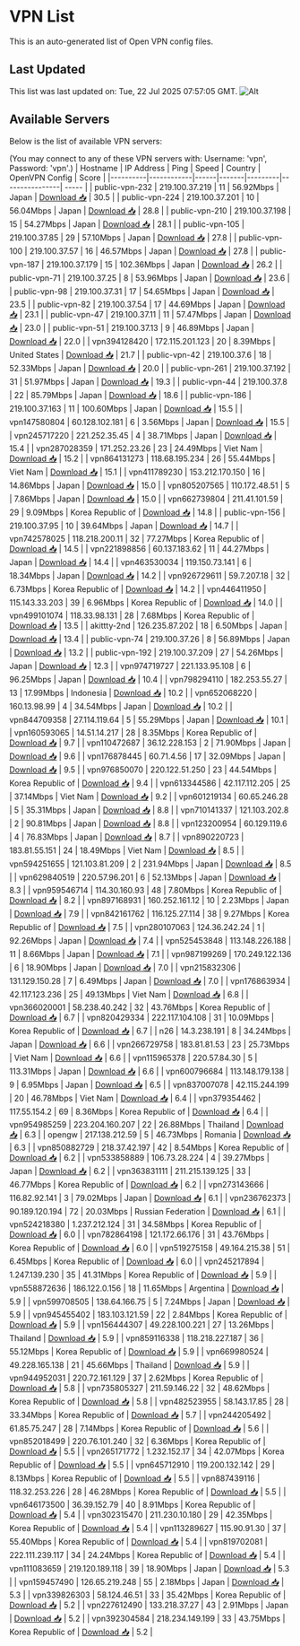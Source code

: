 # VPN List

This is an auto-generated list of Open VPN config files.

## Last Updated

This list was last updated on: Tue, 22 Jul 2025 07:57:05 GMT.
![Alt](https://repobeats.axiom.co/api/embed/186b98318ef1479477931607c1ad7d823f12451f.svg "Repobeats analytics image")

## Available Servers

Below is the list of available VPN servers:

(You may connect to any of these VPN servers with: Username: 'vpn', Password: 'vpn'.)
| Hostname | IP Address | Ping | Speed | Country | OpenVPN Config | Score |
|----------|------------|------|-------|---------|----------------| ----- |
| public-vpn-232 | 219.100.37.219 | 11 | 56.92Mbps | Japan | [Download 📥](./configs/server_0_JP.ovpn) | 30.5 |
| public-vpn-224 | 219.100.37.201 | 10 | 56.04Mbps | Japan | [Download 📥](./configs/server_1_JP.ovpn) | 28.8 |
| public-vpn-210 | 219.100.37.198 | 15 | 54.27Mbps | Japan | [Download 📥](./configs/server_2_JP.ovpn) | 28.1 |
| public-vpn-105 | 219.100.37.85 | 29 | 57.10Mbps | Japan | [Download 📥](./configs/server_3_JP.ovpn) | 27.8 |
| public-vpn-100 | 219.100.37.57 | 16 | 46.57Mbps | Japan | [Download 📥](./configs/server_4_JP.ovpn) | 27.8 |
| public-vpn-187 | 219.100.37.179 | 15 | 102.36Mbps | Japan | [Download 📥](./configs/server_5_JP.ovpn) | 26.2 |
| public-vpn-71 | 219.100.37.25 | 8 | 53.96Mbps | Japan | [Download 📥](./configs/server_6_JP.ovpn) | 23.6 |
| public-vpn-98 | 219.100.37.31 | 17 | 54.65Mbps | Japan | [Download 📥](./configs/server_7_JP.ovpn) | 23.5 |
| public-vpn-82 | 219.100.37.54 | 17 | 44.69Mbps | Japan | [Download 📥](./configs/server_8_JP.ovpn) | 23.1 |
| public-vpn-47 | 219.100.37.11 | 11 | 57.47Mbps | Japan | [Download 📥](./configs/server_9_JP.ovpn) | 23.0 |
| public-vpn-51 | 219.100.37.13 | 9 | 46.89Mbps | Japan | [Download 📥](./configs/server_10_JP.ovpn) | 22.0 |
| vpn394128420 | 172.115.201.123 | 20 | 8.39Mbps | United States | [Download 📥](./configs/server_11_US.ovpn) | 21.7 |
| public-vpn-42 | 219.100.37.6 | 18 | 52.33Mbps | Japan | [Download 📥](./configs/server_12_JP.ovpn) | 20.0 |
| public-vpn-261 | 219.100.37.192 | 31 | 51.97Mbps | Japan | [Download 📥](./configs/server_13_JP.ovpn) | 19.3 |
| public-vpn-44 | 219.100.37.8 | 22 | 85.79Mbps | Japan | [Download 📥](./configs/server_14_JP.ovpn) | 18.6 |
| public-vpn-186 | 219.100.37.163 | 11 | 100.60Mbps | Japan | [Download 📥](./configs/server_15_JP.ovpn) | 15.5 |
| vpn147580804 | 60.128.102.181 | 6 | 3.56Mbps | Japan | [Download 📥](./configs/server_16_JP.ovpn) | 15.5 |
| vpn245717220 | 221.252.35.45 | 4 | 38.71Mbps | Japan | [Download 📥](./configs/server_17_JP.ovpn) | 15.4 |
| vpn287028359 | 171.252.23.26 | 23 | 24.49Mbps | Viet Nam | [Download 📥](./configs/server_18_VN.ovpn) | 15.2 |
| vpn864131273 | 118.68.195.234 | 26 | 55.44Mbps | Viet Nam | [Download 📥](./configs/server_19_VN.ovpn) | 15.1 |
| vpn411789230 | 153.212.170.150 | 16 | 14.86Mbps | Japan | [Download 📥](./configs/server_20_JP.ovpn) | 15.0 |
| vpn805207565 | 110.172.48.51 | 5 | 7.86Mbps | Japan | [Download 📥](./configs/server_21_JP.ovpn) | 15.0 |
| vpn662739804 | 211.41.101.59 | 29 | 9.09Mbps | Korea Republic of | [Download 📥](./configs/server_22_KR.ovpn) | 14.8 |
| public-vpn-156 | 219.100.37.95 | 10 | 39.64Mbps | Japan | [Download 📥](./configs/server_23_JP.ovpn) | 14.7 |
| vpn742578025 | 118.218.200.11 | 32 | 77.27Mbps | Korea Republic of | [Download 📥](./configs/server_24_KR.ovpn) | 14.5 |
| vpn221898856 | 60.137.183.62 | 11 | 44.27Mbps | Japan | [Download 📥](./configs/server_25_JP.ovpn) | 14.4 |
| vpn463530034 | 119.150.73.141 | 6 | 18.34Mbps | Japan | [Download 📥](./configs/server_26_JP.ovpn) | 14.2 |
| vpn926729611 | 59.7.207.18 | 32 | 6.73Mbps | Korea Republic of | [Download 📥](./configs/server_27_KR.ovpn) | 14.2 |
| vpn446411950 | 115.143.33.203 | 39 | 6.96Mbps | Korea Republic of | [Download 📥](./configs/server_28_KR.ovpn) | 14.0 |
| vpn499101074 | 118.33.98.131 | 28 | 7.68Mbps | Korea Republic of | [Download 📥](./configs/server_29_KR.ovpn) | 13.5 |
| akittty-2nd | 126.235.87.202 | 18 | 6.50Mbps | Japan | [Download 📥](./configs/server_30_JP.ovpn) | 13.4 |
| public-vpn-74 | 219.100.37.26 | 8 | 56.89Mbps | Japan | [Download 📥](./configs/server_31_JP.ovpn) | 13.2 |
| public-vpn-192 | 219.100.37.209 | 27 | 54.26Mbps | Japan | [Download 📥](./configs/server_32_JP.ovpn) | 12.3 |
| vpn974719727 | 221.133.95.108 | 6 | 96.25Mbps | Japan | [Download 📥](./configs/server_33_JP.ovpn) | 10.4 |
| vpn798294110 | 182.253.55.27 | 13 | 17.99Mbps | Indonesia | [Download 📥](./configs/server_34_ID.ovpn) | 10.2 |
| vpn652068220 | 160.13.98.99 | 4 | 34.54Mbps | Japan | [Download 📥](./configs/server_35_JP.ovpn) | 10.2 |
| vpn844709358 | 27.114.119.64 | 5 | 55.29Mbps | Japan | [Download 📥](./configs/server_36_JP.ovpn) | 10.1 |
| vpn160593065 | 14.51.14.217 | 28 | 8.35Mbps | Korea Republic of | [Download 📥](./configs/server_37_KR.ovpn) | 9.7 |
| vpn110472687 | 36.12.228.153 | 2 | 71.90Mbps | Japan | [Download 📥](./configs/server_38_JP.ovpn) | 9.6 |
| vpn176878445 | 60.71.4.56 | 17 | 32.09Mbps | Japan | [Download 📥](./configs/server_39_JP.ovpn) | 9.5 |
| vpn976850070 | 220.122.51.250 | 23 | 44.54Mbps | Korea Republic of | [Download 📥](./configs/server_40_KR.ovpn) | 9.4 |
| vpn613344586 | 42.117.112.205 | 25 | 37.14Mbps | Viet Nam | [Download 📥](./configs/server_41_VN.ovpn) | 9.2 |
| vpn601219134 | 60.65.246.28 | 5 | 35.31Mbps | Japan | [Download 📥](./configs/server_42_JP.ovpn) | 8.8 |
| vpn710141337 | 121.103.202.8 | 2 | 90.81Mbps | Japan | [Download 📥](./configs/server_43_JP.ovpn) | 8.8 |
| vpn123200954 | 60.129.119.6 | 4 | 76.83Mbps | Japan | [Download 📥](./configs/server_44_JP.ovpn) | 8.7 |
| vpn890220723 | 183.81.55.151 | 24 | 18.49Mbps | Viet Nam | [Download 📥](./configs/server_45_VN.ovpn) | 8.5 |
| vpn594251655 | 121.103.81.209 | 2 | 231.94Mbps | Japan | [Download 📥](./configs/server_46_JP.ovpn) | 8.5 |
| vpn629840519 | 220.57.96.201 | 6 | 52.13Mbps | Japan | [Download 📥](./configs/server_47_JP.ovpn) | 8.3 |
| vpn959546714 | 114.30.160.93 | 48 | 7.80Mbps | Korea Republic of | [Download 📥](./configs/server_48_KR.ovpn) | 8.2 |
| vpn897168931 | 160.252.161.12 | 10 | 2.23Mbps | Japan | [Download 📥](./configs/server_49_JP.ovpn) | 7.9 |
| vpn842161762 | 116.125.27.114 | 38 | 9.27Mbps | Korea Republic of | [Download 📥](./configs/server_50_KR.ovpn) | 7.5 |
| vpn280107063 | 124.36.242.24 | 1 | 92.26Mbps | Japan | [Download 📥](./configs/server_51_JP.ovpn) | 7.4 |
| vpn525453848 | 113.148.226.188 | 11 | 8.66Mbps | Japan | [Download 📥](./configs/server_52_JP.ovpn) | 7.1 |
| vpn987199269 | 170.249.122.136 | 6 | 18.90Mbps | Japan | [Download 📥](./configs/server_53_JP.ovpn) | 7.0 |
| vpn215832306 | 131.129.150.28 | 7 | 6.49Mbps | Japan | [Download 📥](./configs/server_54_JP.ovpn) | 7.0 |
| vpn176863934 | 42.117.123.236 | 25 | 49.13Mbps | Viet Nam | [Download 📥](./configs/server_55_VN.ovpn) | 6.8 |
| vpn366020001 | 58.238.40.242 | 32 | 43.76Mbps | Korea Republic of | [Download 📥](./configs/server_56_KR.ovpn) | 6.7 |
| vpn820429334 | 222.117.104.108 | 31 | 10.09Mbps | Korea Republic of | [Download 📥](./configs/server_57_KR.ovpn) | 6.7 |
| n26 | 14.3.238.191 | 8 | 34.24Mbps | Japan | [Download 📥](./configs/server_58_JP.ovpn) | 6.6 |
| vpn266729758 | 183.81.81.53 | 23 | 25.73Mbps | Viet Nam | [Download 📥](./configs/server_59_VN.ovpn) | 6.6 |
| vpn115965378 | 220.57.84.30 | 5 | 113.31Mbps | Japan | [Download 📥](./configs/server_60_JP.ovpn) | 6.6 |
| vpn600796684 | 113.148.179.138 | 9 | 6.95Mbps | Japan | [Download 📥](./configs/server_61_JP.ovpn) | 6.5 |
| vpn837007078 | 42.115.244.199 | 20 | 46.78Mbps | Viet Nam | [Download 📥](./configs/server_62_VN.ovpn) | 6.4 |
| vpn379354462 | 117.55.154.2 | 69 | 8.36Mbps | Korea Republic of | [Download 📥](./configs/server_63_KR.ovpn) | 6.4 |
| vpn954985259 | 223.204.160.207 | 22 | 26.88Mbps | Thailand | [Download 📥](./configs/server_64_TH.ovpn) | 6.3 |
| opengw | 217.138.212.59 | 5 | 46.73Mbps | Romania | [Download 📥](./configs/server_65_RO.ovpn) | 6.3 |
| vpn850882729 | 218.37.42.197 | 42 | 8.54Mbps | Korea Republic of | [Download 📥](./configs/server_66_KR.ovpn) | 6.2 |
| vpn533858889 | 106.73.28.224 | 4 | 39.27Mbps | Japan | [Download 📥](./configs/server_67_JP.ovpn) | 6.2 |
| vpn363831111 | 211.215.139.125 | 33 | 46.77Mbps | Korea Republic of | [Download 📥](./configs/server_68_KR.ovpn) | 6.2 |
| vpn273143666 | 116.82.92.141 | 3 | 79.02Mbps | Japan | [Download 📥](./configs/server_69_JP.ovpn) | 6.1 |
| vpn236762373 | 90.189.120.194 | 72 | 20.03Mbps | Russian Federation | [Download 📥](./configs/server_70_RU.ovpn) | 6.1 |
| vpn524218380 | 1.237.212.124 | 31 | 34.58Mbps | Korea Republic of | [Download 📥](./configs/server_71_KR.ovpn) | 6.0 |
| vpn782864198 | 121.172.66.176 | 31 | 43.76Mbps | Korea Republic of | [Download 📥](./configs/server_72_KR.ovpn) | 6.0 |
| vpn519275158 | 49.164.215.38 | 51 | 6.45Mbps | Korea Republic of | [Download 📥](./configs/server_73_KR.ovpn) | 6.0 |
| vpn245217894 | 1.247.139.230 | 35 | 41.31Mbps | Korea Republic of | [Download 📥](./configs/server_74_KR.ovpn) | 5.9 |
| vpn558872636 | 186.122.0.156 | 18 | 11.65Mbps | Argentina | [Download 📥](./configs/server_75_AR.ovpn) | 5.9 |
| vpn599708505 | 138.64.166.75 | 5 | 7.24Mbps | Japan | [Download 📥](./configs/server_76_JP.ovpn) | 5.9 |
| vpn945455402 | 183.103.121.59 | 22 | 2.84Mbps | Korea Republic of | [Download 📥](./configs/server_77_KR.ovpn) | 5.9 |
| vpn156444307 | 49.228.100.221 | 27 | 13.26Mbps | Thailand | [Download 📥](./configs/server_78_TH.ovpn) | 5.9 |
| vpn859116338 | 118.218.227.187 | 36 | 55.12Mbps | Korea Republic of | [Download 📥](./configs/server_79_KR.ovpn) | 5.9 |
| vpn669980524 | 49.228.165.138 | 21 | 45.66Mbps | Thailand | [Download 📥](./configs/server_80_TH.ovpn) | 5.9 |
| vpn944952031 | 220.72.161.129 | 37 | 2.62Mbps | Korea Republic of | [Download 📥](./configs/server_81_KR.ovpn) | 5.8 |
| vpn735805327 | 211.59.146.22 | 32 | 48.62Mbps | Korea Republic of | [Download 📥](./configs/server_82_KR.ovpn) | 5.8 |
| vpn482523955 | 58.143.17.85 | 28 | 33.34Mbps | Korea Republic of | [Download 📥](./configs/server_83_KR.ovpn) | 5.7 |
| vpn244205492 | 61.85.75.247 | 28 | 7.14Mbps | Korea Republic of | [Download 📥](./configs/server_84_KR.ovpn) | 5.6 |
| vpn852018499 | 220.76.101.240 | 32 | 6.36Mbps | Korea Republic of | [Download 📥](./configs/server_85_KR.ovpn) | 5.5 |
| vpn265171772 | 1.232.152.17 | 34 | 42.07Mbps | Korea Republic of | [Download 📥](./configs/server_86_KR.ovpn) | 5.5 |
| vpn645712910 | 119.200.132.142 | 29 | 8.13Mbps | Korea Republic of | [Download 📥](./configs/server_87_KR.ovpn) | 5.5 |
| vpn887439116 | 118.32.253.226 | 28 | 46.28Mbps | Korea Republic of | [Download 📥](./configs/server_88_KR.ovpn) | 5.5 |
| vpn646173500 | 36.39.152.79 | 40 | 8.91Mbps | Korea Republic of | [Download 📥](./configs/server_89_KR.ovpn) | 5.4 |
| vpn302315470 | 211.230.10.180 | 29 | 42.35Mbps | Korea Republic of | [Download 📥](./configs/server_90_KR.ovpn) | 5.4 |
| vpn113289627 | 115.90.91.30 | 37 | 55.40Mbps | Korea Republic of | [Download 📥](./configs/server_91_KR.ovpn) | 5.4 |
| vpn819702081 | 222.111.239.117 | 34 | 24.24Mbps | Korea Republic of | [Download 📥](./configs/server_92_KR.ovpn) | 5.4 |
| vpn111083659 | 219.120.189.118 | 39 | 18.90Mbps | Japan | [Download 📥](./configs/server_93_JP.ovpn) | 5.3 |
| vpn159457490 | 126.65.219.248 | 55 | 2.18Mbps | Japan | [Download 📥](./configs/server_94_JP.ovpn) | 5.3 |
| vpn339826303 | 58.124.46.51 | 33 | 35.42Mbps | Korea Republic of | [Download 📥](./configs/server_95_KR.ovpn) | 5.2 |
| vpn227612490 | 133.218.37.27 | 43 | 2.91Mbps | Japan | [Download 📥](./configs/server_96_JP.ovpn) | 5.2 |
| vpn392304584 | 218.234.149.199 | 33 | 43.75Mbps | Korea Republic of | [Download 📥](./configs/server_97_KR.ovpn) | 5.2 |
